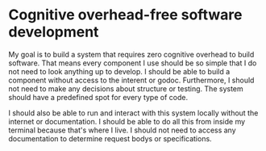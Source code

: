 # Cognitive overhead-free software development

My goal is to build a system that requires zero cognitive overhead to build 
software. That means every component I use should be so simple that I do not 
need to look anything up to develop. I should be able to build a component
without access to the interent or godoc. Furthermore, I should not need to make
any decisions about structure or testing. The system should have a predefined 
spot for every type of code.

I should also be able to run and interact with this system locally without the
internet or documentation. I should be able to do all this from inside my 
terminal because that's where I live. I should not need to access any documentation
to determine request bodys or specifications. 
